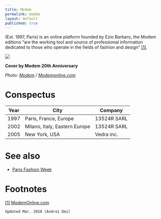 ```yaml
---
title: Modem
permalink: modem
layout: default
published: true
---
```

(Est. 1997, Paris) is an online platform founded by Ezio Barbaro, the Modem editions “are the working tool and source of professional information dedicated to those who operate in the fields of fashion and design” <span id="a1">[\[1\]](#f1)</span>.

![](http://www.modemonline.com/img/_cover/modem-paris-women-spring-summer-2018/interlayer/07.jpg)

**Cover by Modem 20th Anniversary**

*Photo: [Modem](modem) / [Modemonline.com](http://www.modemonline.com/img/_cover/modem-paris-women-spring-summer-2018/interlayer/07.jpg)*

# Conspectus

|Year|City|Company|
|--|--|--|
|1997|Paris, France, Europe|13524R SARL|
|2002|Milano, Italy, Eastern Europe|13524R SARL|
|2005|New York, USA|Vedra inc.|

# See also

+ [Paris Fashion Week](paris-fashion-week)

# Footnotes

[[1]](#a1) <span id="f1"></span> [ModemOnline.com](ModemOnline.com)

`Updated Mar. 2018 (Andrei Dei)`

